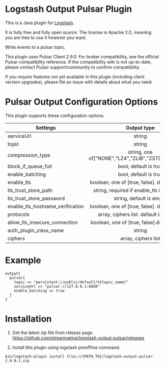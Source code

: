 # Logstash Output Pulsar Plugin

This is a Java plugin for [Logstash](https://github.com/elastic/logstash).

It is fully free and fully open source. The license is Apache 2.0, meaning you are free to use it however you want.

Write events to a pulsar topic.

This plugin uses Pulsar Client 2.9.0. For broker compatibility, see the official Pulsar compatibility reference. If the compatibility wiki is not up-to-date, please contact Pulsar support/community to confirm compatibility.

If you require features not yet available in this plugin (including client version upgrades), please file an issue with details about what you need.

# Pulsar Output Configuration Options
This plugin supports these configuration options. 

| Settings                          |                     Output type                     |   Required |
|-----------------------------------|:---------------------------------------------------:|-----------:|
| serviceUrl                        |                       string                        |         No |
| topic                             |                       string                        |        Yes |
| compression_type                  | string, one of["NONE","LZ4","ZLIB","ZSTD","SNAPPY"] |         No |
| block_if_queue_full               |                bool, default is true                |         No |
| enable_batching                   |                bool, default is true                |         No |
| enable_tls                        |   boolean, one of [true, false]. default is false   |         No |
| tls_trust_store_path              |    string, required if enable_tls is set to true    |         No |
| tls_trust_store_password          |              string, default is empty               |         No |
| enable_tls_hostname_verification  |   boolean, one of [true, false]. default is false   |         No |
| protocols                         |       array, ciphers list. default is TLSv1.2       |         No |
| allow_tls_insecure_connection     |   boolean, one of [true, false].default is false    |         No |
| auth_plugin_class_name            |                       string                        |         No |
| ciphers                           |                 array, ciphers list                 |         No |

# Example

```
output{
  pulsar{
    topic => "persistent://public/default/%{topic_name}"
    serviceUrl => "pulsar://127.0.0.1:6650"
    enable_batching => true
  }
}
```


# Installation

1. Get the latest zip file from release page.
https://github.com/streamnative/logstash-output-pulsar/releases

2. Install this plugin using logstash preoffline command.

```
bin/logstash-plugin install file://{PATH_TO}/logstash-output-pulsar-2.9.0.1.zip
```
